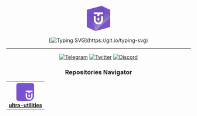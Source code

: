 <span align="center">
  <p align="center">
    <a href="https://docs.ultra.io/blockchain/#/">
      <img alt="Ultra Tech alliance" src="../assets/uta-logo-purple.png" width="64">
    </a>
  </p>

  [![Typing SVG](https://readme-typing-svg.demolab.com?font=Inter&duration=2000&pause=500&color=7A52D1&multiline=true&width=150&lines=Just+use+Ultra!)](https://git.io/typing-svg)

---

[![Telegram](https://img.shields.io/badge/Telegram-black?logo=telegram&style=for-the-badge&labelColor=7A52D1&logoColor=white&color=7A52D1)](https://t.me/ultra_io)
[![Twitter](https://img.shields.io/twitter/follow/ultra_io?logo=twitter&style=for-the-badge&labelColor=7A52D1&logoColor=white&color=7A52D1)](https://twitter.com/@ultra_io)
[![Discord](https://img.shields.io/badge/Discord-100000?logo=discord&style=for-the-badge&labelColor=7A52D1&logoColor=white&color=7A52D1)](https://discord.com/invite/WfJCN6YbGk)
<h3>
    Repositories Navigator
</h3>

<table align="center">
<tr>
 <th>
      <a href="https://github.com/ultra-alliance/ultra-utilities/blob/main">
        <img src="../assets/uta-utilities-purple.png" width="48">
        <br/>
        <b>ultra-utilities</b>
      </a>
    </th>
    </tr>
<table>

</span>

